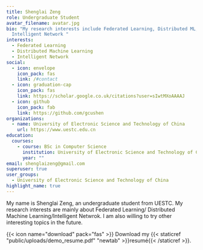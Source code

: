 ```yaml
---
title: Shenglai Zeng
role: Undergraduate Student
avatar_filename: avatar.jpg
bio: "My research interests include Federated Learning, Distributed ML,
  Intelligent Network "
interests:
  - Federated Learning
  - Distributed Machine Learning
  - Intelligent Network
social:
  - icon: envelope
    icon_pack: fas
    link: /#contact
  - icon: graduation-cap
    icon_pack: fas
    link: https://scholar.google.co.uk/citations?user=sIwtMXoAAAAJ
  - icon: github
    icon_pack: fab
    link: https://github.com/gcushen
organizations:
  - name: University of Electronic Science and Technology of China
    url: https://www.uestc.edu.cn
education:
  courses:
    - course: BSc in Computer Science
      institution: University of Electronic Science and Technology of China
      year: ""
email: shenglaizeng@gmail.com
superuser: true
user_groups:
  - University of Electronic Science and Technology of China
highlight_name: true
---
```

My name is Shenglai Zeng, an undergraduate student from UESTC. My research interests are mainly about Federated Learning/ Distributed Machine Learning/Intelligent Netwrok. I am also willing to try other interesting topics in the future.

{{< icon name="download" pack="fas" >}} Download my {{< staticref "public/uploads/demo_resume.pdf" "newtab" >}}resumé{{< /staticref >}}.